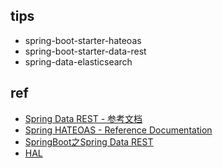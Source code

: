 

## tips

+ spring-boot-starter-hateoas
+ spring-boot-starter-data-rest 
+ spring-data-elasticsearch

## ref

+ [Spring Data REST - 参考文档](https://springcloud.cc/spring-data-rest-zhcn.html)
+ [Spring HATEOAS - Reference Documentation](https://docs.spring.io/spring-hateoas/docs/current/reference/html/)
+ [SpringBoot之Spring Data REST](https://blog.csdn.net/smartdt/article/details/78832738)
+ [HAL ](http://stateless.co/hal_specification.html)
